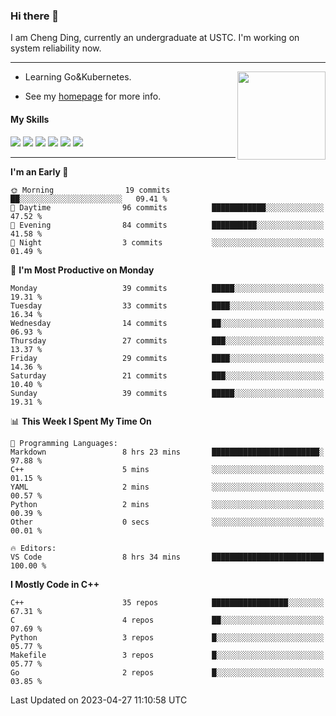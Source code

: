 ### Hi there 👋

I am Cheng Ding, currently an undergraduate at USTC.
I'm working on system reliability now.

---

<img align="right" height="141" src="https://github-readme-stats.vercel.app/api?username=IrisesD&theme=tokyonight&show_icons=true&count_private=true">

-  Learning Go&Kubernetes.

-  See my [homepage](https://irisesd.github.io) for more info.

#### My Skills

![](https://img.shields.io/badge/C++-65318e?logo=cplusplus&logoColor=fff)
![](https://img.shields.io/badge/Python-3e74a2?logo=python&logoColor=fff)
![](https://img.shields.io/badge/C-5654a2?logo=c&logoColor=fff)
![](https://img.shields.io/badge/Go-00aaff?logo=go&logoColor=fff)
![](https://img.shields.io/badge/Docker-0088ff?logo=docker&logoColor=fff)
![](https://img.shields.io/badge/Kubernetes-0066FF?logo=kubernetes&logoColor=fff)

---
<!--START_SECTION:waka-->
**I'm an Early 🐤** 

```text
🌞 Morning                19 commits          ██░░░░░░░░░░░░░░░░░░░░░░░   09.41 % 
🌆 Daytime                96 commits          ████████████░░░░░░░░░░░░░   47.52 % 
🌃 Evening                84 commits          ██████████░░░░░░░░░░░░░░░   41.58 % 
🌙 Night                  3 commits           ░░░░░░░░░░░░░░░░░░░░░░░░░   01.49 % 
```
📅 **I'm Most Productive on Monday** 

```text
Monday                   39 commits          █████░░░░░░░░░░░░░░░░░░░░   19.31 % 
Tuesday                  33 commits          ████░░░░░░░░░░░░░░░░░░░░░   16.34 % 
Wednesday                14 commits          ██░░░░░░░░░░░░░░░░░░░░░░░   06.93 % 
Thursday                 27 commits          ███░░░░░░░░░░░░░░░░░░░░░░   13.37 % 
Friday                   29 commits          ████░░░░░░░░░░░░░░░░░░░░░   14.36 % 
Saturday                 21 commits          ███░░░░░░░░░░░░░░░░░░░░░░   10.40 % 
Sunday                   39 commits          █████░░░░░░░░░░░░░░░░░░░░   19.31 % 
```


📊 **This Week I Spent My Time On** 

```text
💬 Programming Languages: 
Markdown                 8 hrs 23 mins       ████████████████████████░   97.88 % 
C++                      5 mins              ░░░░░░░░░░░░░░░░░░░░░░░░░   01.15 % 
YAML                     2 mins              ░░░░░░░░░░░░░░░░░░░░░░░░░   00.57 % 
Python                   2 mins              ░░░░░░░░░░░░░░░░░░░░░░░░░   00.39 % 
Other                    0 secs              ░░░░░░░░░░░░░░░░░░░░░░░░░   00.01 % 

🔥 Editors: 
VS Code                  8 hrs 34 mins       █████████████████████████   100.00 % 
```

**I Mostly Code in C++** 

```text
C++                      35 repos            █████████████████░░░░░░░░   67.31 % 
C                        4 repos             ██░░░░░░░░░░░░░░░░░░░░░░░   07.69 % 
Python                   3 repos             █░░░░░░░░░░░░░░░░░░░░░░░░   05.77 % 
Makefile                 3 repos             █░░░░░░░░░░░░░░░░░░░░░░░░   05.77 % 
Go                       2 repos             █░░░░░░░░░░░░░░░░░░░░░░░░   03.85 % 
```




 Last Updated on 2023-04-27 11:10:58 UTC
<!--END_SECTION:waka-->